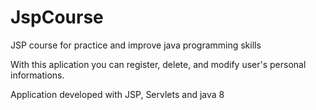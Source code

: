 # JspCourse



JSP course for practice and improve java programming skills

With this aplication you can register, delete, and modify user's personal informations.

Application developed with JSP, Servlets and java 8
